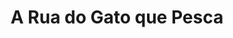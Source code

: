 ---
ref: sol-030-0215
title: A Rua do Gato que Pesca
author_name: [Leonildo Dias]
publisher: [Publicações Europa-América]
year: y1959
origin: Portugal
formats: [book, book-cover]
disciplines: [graphic-design, illustration, typography]
tags: [Yolanda Földes]
layout: artifact
status: complete
published: true
image_count: 
date_added: 2023-06-15
---